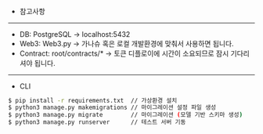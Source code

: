 ####

- 참고사항

---

- DB: PostgreSQL -> localhost:5432
- Web3: Web3.py -> 가나슈 혹은 로컬 개발환경에 맞춰서 사용하면 됩니다.
- Contract: root/contracts/\* -> 토큰 디플로이에 시간이 소요되므로 잠시 기다리셔야 됩니다.

---

- CLI

```sh
$ pip install -r requirements.txt  // 가상환경 설치
$ python3 manage.py makemigrations // 마이그레이션 설정 파일 생성
$ python3 manage.py migrate        // 마이그레이션 (모델 기반 스키마 생성)
$ python3 manage.py runserver      // 테스트 서버 기동

```
